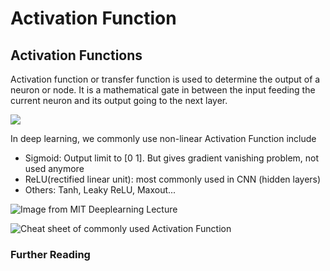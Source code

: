 # Activation Function

## Activation Functions

Activation function or transfer function is used to determine the output of a neuron or node. It is a mathematical gate in between the input feeding the current neuron and its output going to the next layer.

![](https://github.com/ykkimhgu/DLIP_doc/tree/3298e5d2a4b6369e5cef7973dd93eef44ca7addf/.gitbook/assets/image%20%2878%29.png)

In deep learning, we commonly use non-linear Activation Function include

* Sigmoid:  Output limit to \[0 1\]. But gives gradient vanishing problem, not used anymore 
* ReLU\(rectified linear unit\): most commonly used in CNN \(hidden layers\) 
* Others: Tanh, Leaky ReLU, Maxout...

![Image from MIT Deeplearning Lecture](https://github.com/ykkimhgu/DLIP_doc/tree/3298e5d2a4b6369e5cef7973dd93eef44ca7addf/.gitbook/assets/image%20%2883%29.png)

![Cheat sheet of commonly used Activation Function ](https://github.com/ykkimhgu/DLIP_doc/tree/3298e5d2a4b6369e5cef7973dd93eef44ca7addf/.gitbook/assets/image%20%2877%29.png)

### Further Reading

